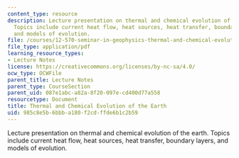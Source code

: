 ```yaml
---
content_type: resource
description: Lecture presentation on thermal and chemical evolution of the earth.
  Topics include current heat flow, heat sources, heat transfer, boundary layers,
  and models of evolution.
file: /courses/12-570-seminar-in-geophysics-thermal-and-chemical-evolution-of-the-earth-spring-2005/985c8e5b6bbba180f2cdffde6b1c2b59_lectureoconnell.pdf
file_type: application/pdf
learning_resource_types:
- Lecture Notes
license: https://creativecommons.org/licenses/by-nc-sa/4.0/
ocw_type: OCWFile
parent_title: Lecture Notes
parent_type: CourseSection
parent_uid: 087e1abc-a82a-8f20-097e-cd400d77a558
resourcetype: Document
title: Thermal and Chemical Evolution of the Earth
uid: 985c8e5b-6bbb-a180-f2cd-ffde6b1c2b59
---
```

Lecture presentation on thermal and chemical evolution of the earth. Topics include current heat flow, heat sources, heat transfer, boundary layers, and models of evolution.